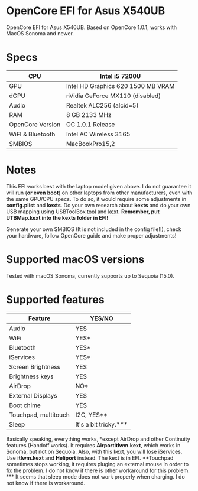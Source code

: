 # OpenCore EFI for Asus X540UB
OpenCore EFI for Asus X540UB. Based on OpenCore 1.0.1, works with MacOS Sonoma and newer. 

# Specs 
| CPU | Intel i5 7200U |
| --- | --- |
| GPU | Intel HD Graphics 620 1500 MB VRAM |
| dGPU | nVidia GeForce MX110 (disabled) |
| Audio | Realtek ALC256 (alcid=5) |
| RAM | 8 GB 2133 MHz |
| OpenCore Version | OC 1.0.1 Release |
| WiFI & Bluetooth | Intel AC Wireless 3165 |
| SMBIOS | MacBookPro15,2 |

# Notes
This EFI works best with the laptop model given above. I do not guarantee it will run (**or even boot**) on other laptops from other manufacturers, even with the same GPU/CPU specs. To do so, it would require some adjustments in **config.plist** and **kexts**. Do your own research about **kexts** and do your own USB mapping using USBToolBox [tool](https://github.com/USBToolBox/tool) and [kext](https://github.com/USBToolBox/kext). **Remember, put UTBMap.kext into the kexts folder in EFI!** 

Generate your own SMBIOS (It is not included in the config file!!), check your hardware, follow OpenCore guide and make proper adjustments! 

# Supported macOS versions
Tested with macOS Sonoma, currently supports up to Sequoia (15.0). 

# Supported features
|Feature | YES/NO |
| --- | --- |
| Audio | YES |
| WiFi | YES* |
| Bluetooth | YES* |
| iServices | YES* |
| Screen Brightness | YES |
| Brightness keys | YES |
| AirDrop | NO* |
| External Displays | YES |
| Boot chime | YES |
| Touchpad, multitouch | I2C, YES** |
| Sleep | It's a bit tricky.*** |

Basically speaking, everything works, *except AirDrop and other Continuity features (Handoff works). It requires **Airportitlwm.kext**, which works in Sonoma, but not on Sequoia. Also, with this kext, you will lose iServices. Use **itlwm.kext** and **Heliport** instead. The kext is in EFI. 
**Touchpad sometimes stops working, it requires pluging an external mouse in order to fix the problem. I do not know if there is other workaround for this problem.
*** It seems that sleep mode does not work properly when charging. I do not know if there is workaround. 


